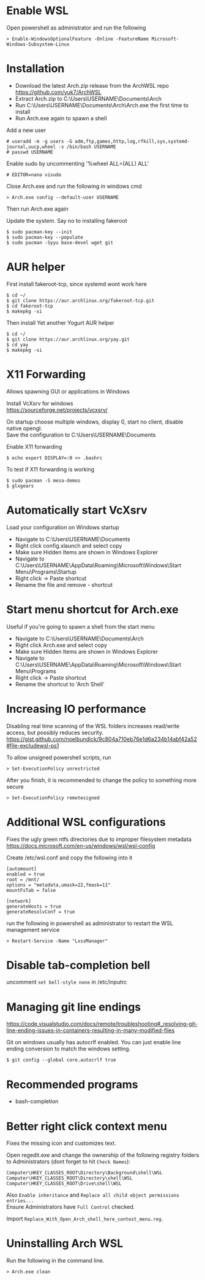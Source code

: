 # Enable WSL
Open powershell as administrator and run the following
```
> Enable-WindowsOptionalFeature -Online -FeatureName Microsoft-Windows-Subsystem-Linux
```

# Installation
- Download the latest Arch.zip release from the ArchWSL repo https://github.com/yuk7/ArchWSL
- Extract Arch.zip to C:\Users\USERNAME\Documents\Arch
- Run C:\Users\USERNAME\Documents\Arch\Arch.exe the first time to install
- Run Arch.exe again to spawn a shell

Add a new user
```
# useradd -m -g users -G adm,ftp,games,http,log,rfkill,sys,systemd-journal,uucp,wheel -s /bin/bash USERNAME
# passwd USERNAME
```

Enable sudo by uncommenting '%wheel ALL=(ALL) ALL'
```
# EDITOR=nano visudo
```
Close Arch.exe and run the following in windows cmd
```
> Arch.exe config --default-user USERNAME
```

Then run Arch.exe again

Update the system. Say no to installing fakeroot
```
$ sudo pacman-key --init
$ sudo pacman-key --populate
$ sudo pacman -Syyu base-devel wget git
```

# AUR helper
First install fakeroot-tcp, since systemd wont work here
```
$ cd ~/
$ git clone https://aur.archlinux.org/fakeroot-tcp.git
$ cd fakeroot-tcp
$ makepkg -si
```

Then install Yet another Yogurt AUR helper
```
$ cd ~/
$ git clone https://aur.archlinux.org/yay.git
$ cd yay
$ makepkg -si
```

# X11 Forwarding
Allows spawning GUI or applications in Windows

Install VcXsrv for windows<br>
https://sourceforge.net/projects/vcxsrv/

On startup choose multiple windows, display 0, start no client, disable native opengl.<br>
Save the configuration to C:\Users\USERNAME\Documents

Enable X11 forwarding 
```
$ echo export DISPLAY=:0 >> .bashrc
```

To test if X11 forwarding is working
```
$ sudo pacman -S mesa-demos
$ glxgears
```
# Automatically start VcXsrv
Load your configuration on Windows startup
- Navigate to C:\Users\USERNAME\Documents
- Right click config.xlaunch and select copy
- Make sure Hidden Items are shown in Windows Explorer
- Navigate to C:\Users\USERNAME\AppData\Roaming\Microsoft\Windows\Start Menu\Programs\Startup
- Right click -> Paste shortcut
- Rename the file and remove - shortcut

# Start menu shortcut for Arch.exe
Useful if you're going to spawn a shell from the start menu
- Navigate to C:\Users\USERNAME\Documents\Arch
- Right click Arch.exe and select copy
- Make sure Hidden Items are shown in Windows Explorer
- Navigate to C:\Users\USERNAME\AppData\Roaming\Microsoft\Windows\Start Menu\Programs
- Right click -> Paste shortcut
- Rename the shortcut to 'Arch Shell'

# Increasing IO performance
Disabling real time scanning of the WSL folders increases read/write access, but possibly reduces security.<br>
https://gist.github.com/noelbundick/9c804a710eb76e1d6a234b14abf42a52#file-excludewsl-ps1

To allow unsigned powershell scripts, run
```
> Set-ExecutionPolicy unrestricted
```

After you finish, it is recommended to change the policy to something more secure
```
> Set-ExecutionPolicy remotesigned
```
# Additional WSL configurations
Fixes the ugly green ntfs directories due to improper filesystem metadata<br>
https://docs.microsoft.com/en-us/windows/wsl/wsl-config

Create /etc/wsl.conf and copy the following into it
```
[automount]
enabled = true
root = /mnt/
options = "metadata,umask=22,fmask=11"
mountFsTab = false

[network]
generateHosts = true
generateResolvConf = true
```
run the following in powershell as administrator to restart the WSL management service
```
> Restart-Service -Name "LxssManager"
```

# Disable tab-completion bell
uncomment `set bell-style none` in /etc/inputrc

# Managing git line endings
https://code.visualstudio.com/docs/remote/troubleshooting#_resolving-git-line-ending-issues-in-containers-resulting-in-many-modified-files

Git on windows usually has autocrlf enabled. You can just enable line ending conversion to match the windows setting.
```
$ git config --global core.autocrlf true
```

# Recommended programs
- bash-completion

# Better right click context menu
Fixes the missing icon and customizes text.

Open regedit.exe and change the ownership of the following registry folders to Administrators (dont forget to hit `Check Names`):
```
Computer\HKEY_CLASSES_ROOT\Directory\Background\shell\WSL
Computer\HKEY_CLASSES_ROOT\Directory\shell\WSL
Computer\HKEY_CLASSES_ROOT\Drive\shell\WSL
```
Also `Enable inheritance` and `Replace all child object permissions entries...`<br>
Ensure Administrators have `Full Control` checked.

Import `Replace_With_Open_Arch_shell_here_context_menu.reg`.

# Uninstalling Arch WSL
Run the following in the command line.
```
> Arch.exe clean
```
